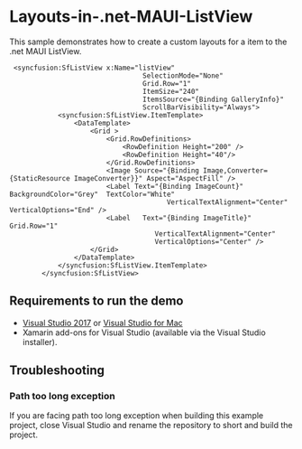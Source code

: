 # Layouts-in-.net-MAUI-ListView

This sample demonstrates how to create a custom layouts for a item to the .net MAUI ListView.

```
 <syncfusion:SfListView x:Name="listView" 
                                 SelectionMode="None" 
                                 Grid.Row="1"         
                                 ItemSize="240"
                                 ItemsSource="{Binding GalleryInfo}"                                  
                                 ScrollBarVisibility="Always">
            <syncfusion:SfListView.ItemTemplate>
                <DataTemplate>
                    <Grid >
                        <Grid.RowDefinitions>
                            <RowDefinition Height="200" />
                            <RowDefinition Height="40"/>
                        </Grid.RowDefinitions> 
                        <Image Source="{Binding Image,Converter={StaticResource ImageConverter}}" Aspect="AspectFill" />
                        <Label Text="{Binding ImageCount}" BackgroundColor="Grey"  TextColor="White" 
                                       VerticalTextAlignment="Center" VerticalOptions="End" />
                        <Label   Text="{Binding ImageTitle}" Grid.Row="1" 
                                    VerticalTextAlignment="Center" 
                                    VerticalOptions="Center" />
                    </Grid>
                </DataTemplate>
            </syncfusion:SfListView.ItemTemplate>  
        </syncfusion:SfListView>
```
## Requirements to run the demo

* [Visual Studio 2017](https://visualstudio.microsoft.com/downloads/) or [Visual Studio for Mac](https://visualstudio.microsoft.com/vs/mac/)
* Xamarin add-ons for Visual Studio (available via the Visual Studio installer).

## Troubleshooting

### Path too long exception

If you are facing path too long exception when building this example project, close Visual Studio and rename the repository to short and build the project.